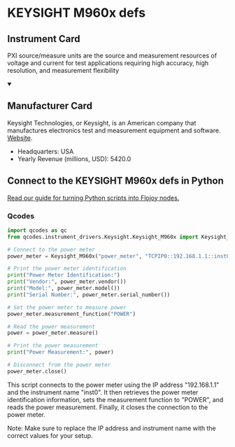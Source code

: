 
# KEYSIGHT M960x defs

## Instrument Card

PXI source/measure units are the source and measurement resources of voltage and current for test applications requiring high accuracy, high resolution, and measurement flexibility

<details open>
<summary><h2>Manufacturer Card</h2></summary>
Keysight Technologies, or Keysight, is an American company that manufactures electronics test and measurement equipment and software. <a href=https://www.keysight.com/us/en/home.html>Website</a>.
<br>
<ul>
  <li>Headquarters: USA</li>
  <li>Yearly Revenue (millions, USD): 5420.0</li>
</ul>
</details>

## Connect to the KEYSIGHT M960x defs in Python

[Read our guide for turning Python scripts into Flojoy nodes.](https://docs.flojoy.ai/custom-nodes/creating-custom-node/)


### Qcodes


```python
import qcodes as qc
from qcodes.instrument_drivers.Keysight.Keysight_M960x import Keysight_M960x

# Connect to the power meter
power_meter = Keysight_M960x("power_meter", "TCPIP0::192.168.1.1::inst0::INSTR")

# Print the power meter identification
print("Power Meter Identification:")
print("Vendor:", power_meter.vendor())
print("Model:", power_meter.model())
print("Serial Number:", power_meter.serial_number())

# Set the power meter to measure power
power_meter.measurement_function("POWER")

# Read the power measurement
power = power_meter.measure()

# Print the power measurement
print("Power Measurement:", power)

# Disconnect from the power meter
power_meter.close()
```

This script connects to the power meter using the IP address "192.168.1.1" and the instrument name "inst0". It then retrieves the power meter identification information, sets the measurement function to "POWER", and reads the power measurement. Finally, it closes the connection to the power meter.

Note: Make sure to replace the IP address and instrument name with the correct values for your setup.

